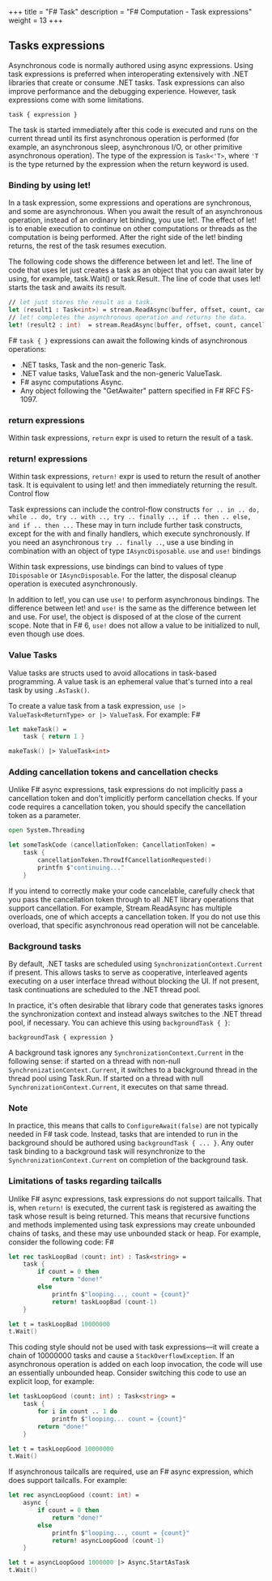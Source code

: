 +++
title = "F# Task"
description = "F# Computation - Task expressions"
weight = 13
+++

## Tasks expressions

Asynchronous code is normally authored using async expressions. Using task expressions is preferred when interoperating extensively with .NET libraries that create or consume .NET tasks. Task expressions can also improve performance and the debugging experience. However, task expressions come with some limitations.


`task { expression }`

The task is started immediately after this code is executed and runs on the current thread until its first asynchronous operation is performed (for example, an asynchronous sleep, asynchronous I/O, or other primitive asynchronous operation). The type of the expression is `Task<'T>`, where `'T` is the type returned by the expression when the return keyword is used.


### Binding by using let!

In a task expression, some expressions and operations are synchronous, and some are asynchronous. When you await the result of an asynchronous operation, instead of an ordinary let binding, you use let!. The effect of let! is to enable execution to continue on other computations or threads as the computation is being performed. After the right side of the let! binding returns, the rest of the task resumes execution.

The following code shows the difference between let and let!. The line of code that uses let just creates a task as an object that you can await later by using, for example, task.Wait() or task.Result. The line of code that uses let! starts the task and awaits its result.

```fsharp
// let just stores the result as a task.
let (result1 : Task<int>) = stream.ReadAsync(buffer, offset, count, cancellationToken)
// let! completes the asynchronous operation and returns the data.
let! (result2 : int)  = stream.ReadAsync(buffer, offset, count, cancellationToken)
```

F# `task { }` expressions can await the following kinds of asynchronous operations:

- .NET tasks, Task<TResult> and the non-generic Task.
- .NET value tasks, ValueTask<TResult> and the non-generic ValueTask.
- F# async computations Async<T>.
- Any object following the "GetAwaiter" pattern specified in F# RFC FS-1097.

### return expressions

Within task expressions, `return` expr is used to return the result of a task.

### return! expressions

Within task expressions, `return!` expr is used to return the result of another task. It is equivalent to using let! and then immediately returning the result.
Control flow

Task expressions can include the control-flow constructs `for .. in .. do, while .. do, try .. with .., try .. finally .., if .. then .. else, and if .. then ...` These may in turn include further task constructs, except for the with and finally handlers, which execute synchronously. If you need an asynchronous `try .. finally ..`, use a use binding in combination with an object of type `IAsyncDisposable`.
`use` and `use!` bindings

Within task expressions, use bindings can bind to values of type `IDisposable` or `IAsyncDisposable`. For the latter, the disposal cleanup operation is executed asynchronously.

In addition to let!, you can use  `use!` to perform asynchronous bindings. The difference between let! and  `use!` is the same as the difference between let and use. For use!, the object is disposed of at the close of the current scope. Note that in F# 6,  `use!` does not allow a value to be initialized to null, even though use does.


### Value Tasks

Value tasks are structs used to avoid allocations in task-based programming. A value task is an ephemeral value that's turned into a real task by using `.AsTask()`.

To create a value task from a task expression, `use |> ValueTask<ReturnType> or |> ValueTask`. For example:
F#

```fsharp
let makeTask() =
    task { return 1 }

makeTask() |> ValueTask<int>
```


### Adding cancellation tokens and cancellation checks

Unlike F# async expressions, task expressions do not implicitly pass a cancellation token and don't implicitly perform cancellation checks. If your code requires a cancellation token, you should specify the cancellation token as a parameter. 

```fsharp
open System.Threading

let someTaskCode (cancellationToken: CancellationToken) =
    task {
        cancellationToken.ThrowIfCancellationRequested()
        printfn $"continuing..."
    }
```


If you intend to correctly make your code cancelable, carefully check that you pass the cancellation token through to all .NET library operations that support cancellation. For example, Stream.ReadAsync has multiple overloads, one of which accepts a cancellation token. If you do not use this overload, that specific asynchronous read operation will not be cancelable.


### Background tasks

By default, .NET tasks are scheduled using `SynchronizationContext.Current` if present. This allows tasks to serve as cooperative, interleaved agents executing on a user interface thread without blocking the UI. If not present, task continuations are scheduled to the .NET thread pool.

In practice, it's often desirable that library code that generates tasks ignores the synchronization context and instead always switches to the .NET thread pool, if necessary. You can achieve this using `backgroundTask { }`:

`backgroundTask { expression }`

A background task ignores any `SynchronizationContext.Current` in the following sense: if started on a thread with non-null `SynchronizationContext.Current`, it switches to a background thread in the thread pool using Task.Run. If started on a thread with null `SynchronizationContext.Current`, it executes on that same thread.

### Note

In practice, this means that calls to `ConfigureAwait(false)` are not typically needed in F# task code. Instead, tasks that are intended to run in the background should be authored using `backgroundTask { ... }`. Any outer task binding to a background task will resynchronize to the `SynchronizationContext.Current` on completion of the background task.

### Limitations of tasks regarding tailcalls

Unlike F# async expressions, task expressions do not support tailcalls. That is, when `return!` is executed, the current task is registered as awaiting the task whose result is being returned. This means that recursive functions and methods implemented using task expressions may create unbounded chains of tasks, and these may use unbounded stack or heap. For example, consider the following code:
F#

```fsharp
let rec taskLoopBad (count: int) : Task<string> =
    task {
        if count = 0 then
            return "done!"
        else
            printfn $"looping..., count = {count}"
            return! taskLoopBad (count-1)
    }

let t = taskLoopBad 10000000
t.Wait()
```

This coding style should not be used with task expressions—it will create a chain of 10000000 tasks and cause a `StackOverflowException`. If an asynchronous operation is added on each loop invocation, the code will use an essentially unbounded heap. Consider switching this code to use an explicit loop, for example:


```fsharp
let taskLoopGood (count: int) : Task<string> =
    task {
        for i in count .. 1 do
            printfn $"looping... count = {count}"
        return "done!"
    }

let t = taskLoopGood 10000000
t.Wait()
```

If asynchronous tailcalls are required, use an F# async expression, which does support tailcalls. For example:

```fsharp
let rec asyncLoopGood (count: int) =
    async {
        if count = 0 then
            return "done!"
        else
            printfn $"looping..., count = {count}"
            return! asyncLoopGood (count-1)
    }

let t = asyncLoopGood 1000000 |> Async.StartAsTask
t.Wait()
```